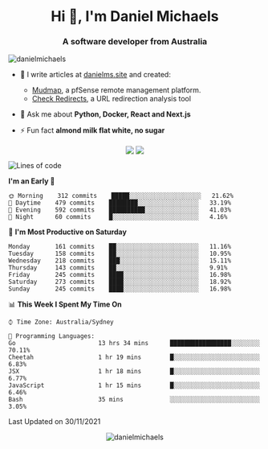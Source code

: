 <h1 align="center">Hi 👋, I'm Daniel Michaels</h1>
<h3 align="center">A software developer from Australia</h3>
<p align="left"> <img src="https://komarev.com/ghpvc/?username=danielmichaels" alt="danielmichaels" /> </p>

- 📝 I write articles at [danielms.site](https://danielms.site?ref=danielmichaels-github) and created:
    - [Mudmap](https://mudmap.io?ref=danielmichaels-github), a pfSense remote management platform.
    - [Check Redirects](https://www.check-redirects.com?ref=danielmichaels-github), a URL redirection analysis tool
- 💬 Ask me about **Python, Docker, React and Next.js**

- ⚡ Fun fact **almond milk flat white, no sugar**

<p align="center">
<a href="https://twitter.com/dansult" target="_blank"><img align="center" src="https://img.shields.io/badge/twitter-%231DA1F2.svg?&style=for-the-badge&logo=twitter&logoColor=white"></a>
<a href="https://linkedin.com/in/daniel-michaels" target="_blank"><img align="center" src="https://img.shields.io/badge/linkedin-%230077B5.svg?&style=for-the-badge&logo=linkedin&logoColor=white"></a>
</p>

<!--START_SECTION:waka-->
![Lines of code](https://img.shields.io/badge/From%20Hello%20World%20I%27ve%20Written-410413%20lines%20of%20code-blue)

**I'm an Early 🐤** 

```text
🌞 Morning    312 commits    █████░░░░░░░░░░░░░░░░░░░░   21.62% 
🌆 Daytime    479 commits    ████████░░░░░░░░░░░░░░░░░   33.19% 
🌃 Evening    592 commits    ██████████░░░░░░░░░░░░░░░   41.03% 
🌙 Night      60 commits     █░░░░░░░░░░░░░░░░░░░░░░░░   4.16%

```
📅 **I'm Most Productive on Saturday** 

```text
Monday       161 commits    ██░░░░░░░░░░░░░░░░░░░░░░░   11.16% 
Tuesday      158 commits    ██░░░░░░░░░░░░░░░░░░░░░░░   10.95% 
Wednesday    218 commits    ███░░░░░░░░░░░░░░░░░░░░░░   15.11% 
Thursday     143 commits    ██░░░░░░░░░░░░░░░░░░░░░░░   9.91% 
Friday       245 commits    ████░░░░░░░░░░░░░░░░░░░░░   16.98% 
Saturday     273 commits    ████░░░░░░░░░░░░░░░░░░░░░   18.92% 
Sunday       245 commits    ████░░░░░░░░░░░░░░░░░░░░░   16.98%

```


📊 **This Week I Spent My Time On** 

```text
⌚︎ Time Zone: Australia/Sydney

💬 Programming Languages: 
Go                       13 hrs 34 mins      █████████████████░░░░░░░░   70.11% 
Cheetah                  1 hr 19 mins        █░░░░░░░░░░░░░░░░░░░░░░░░   6.83% 
JSX                      1 hr 18 mins        █░░░░░░░░░░░░░░░░░░░░░░░░   6.77% 
JavaScript               1 hr 15 mins        █░░░░░░░░░░░░░░░░░░░░░░░░   6.46% 
Bash                     35 mins             ░░░░░░░░░░░░░░░░░░░░░░░░░   3.05%

```


 Last Updated on 30/11/2021
<!--END_SECTION:waka-->

<p align="center"> <img src="https://github-readme-stats.vercel.app/api?username=danielmichaels&show_icons=true" alt="danielmichaels" /> </p>


